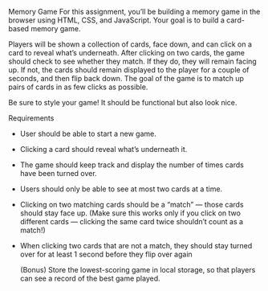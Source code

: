 Memory Game
For this assignment, you’ll be building a memory game in the 
browser using HTML, CSS, and JavaScript. Your goal is to build
a card-based memory game.

Players will be shown a collection of cards, face down, and can
click on a card to reveal what’s underneath. After clicking on 
two cards, the game should check to see whether they match. If 
they do, they will remain facing up. If not, the cards should 
remain displayed to the player for a couple of seconds, and then 
flip back down. The goal of the game is to match up pairs of 
cards in as few clicks as possible.

Be sure to style your game! It should be functional but also look nice.

Requirements
- User should be able to start a new game.
- Clicking a card should reveal what’s underneath it. 
- The game should keep track and display the number of times 
  cards have been turned over.
- Users should only be able to see at most two cards at a time.
- Clicking on two matching cards should be a “match” — those 
  cards should stay face up. (Make sure this works only if you 
  click on two different cards — clicking the same card twice 
  shouldn’t count as a match!)
- When clicking two cards that are not a match, they should 
  stay turned over for at least 1 second before they flip over 
  again

  (Bonus) Store the lowest-scoring game in local storage, so that 
  players can see a record of the best game played.